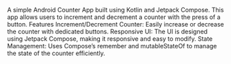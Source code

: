 A simple Android Counter App built using Kotlin and Jetpack Compose.
This app allows users to increment and decrement a counter with the press of a button.
Features
Increment/Decrement Counter: Easily increase or decrease the counter with dedicated buttons.
Responsive UI: The UI is designed using Jetpack Compose, making it responsive and easy to modify.
State Management: Uses Compose’s remember and mutableStateOf to manage the state of the counter efficiently.
